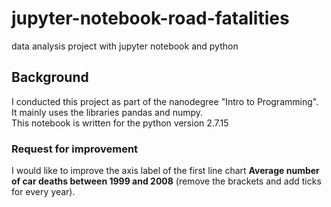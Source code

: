 # jupyter-notebook-road-fatalities
data analysis project with jupyter notebook and python

## Background
I conducted this project as part of the nanodegree "Intro to Programming".<br>
It mainly uses the libraries pandas and numpy.<br>
This notebook is written for the python version 2.7.15

### Request for improvement
I would like to improve the axis label of the first line chart **Average number of car deaths between 1999 and 2008** (remove the brackets and add ticks for every year).
